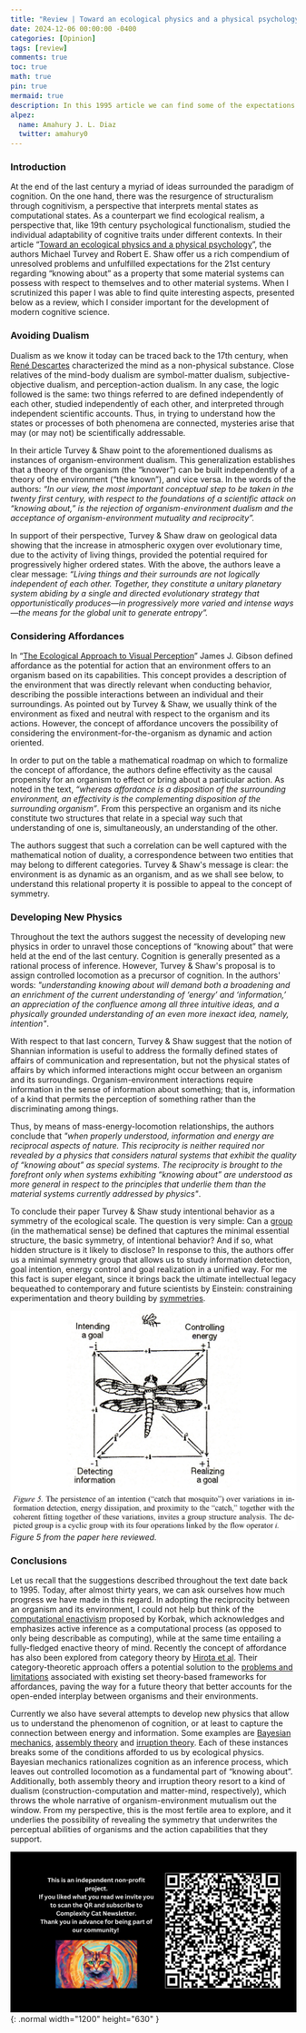 ```yaml
---
title: "Review | Toward an ecological physics and a physical psychology"
date: 2024-12-06 00:00:00 -0400
categories: [Opinion]
tags: [review]
comments: true
toc: true 
math: true
pin: true
mermaid: true
description: In this 1995 article we can find some of the expectations that the Gibsonian narrative had for the study of cognition in the current century. I find some of the ideas raised in this article fascinating and worth discussing. 
alpez:
  name: Amahury J. L. Diaz
  twitter: amahury0
---
```

### Introduction
At the end of the last century a myriad of ideas surrounded the paradigm of cognition. On the one hand, there was the resurgence of structuralism through cognitivism, a perspective that interprets mental states as computational states. As a counterpart we find ecological realism, a perspective that, like 19th century psychological functionalism, studied the individual adaptability of cognitive traits under different contexts. In their article “[Toward an ecological physics and a physical psychology](https://commons.trincoll.edu/robertshaw/files/2018/10/TurveyShaw_95.pdf)”,  the authors Michael Turvey and Robert E. Shaw offer us a rich compendium of unresolved problems and unfulfilled expectations for the 21st century regarding “knowing about” as a property that some material systems can possess with respect to themselves and to other material systems. When I scrutinized this paper I was able to find quite interesting aspects, presented below as a review, which I consider important for the development of modern cognitive science.

### Avoiding Dualism
Dualism as we know it today can be traced back to the 17th century, when [René Descartes](https://en.wikipedia.org/wiki/Ren%C3%A9_Descartes) characterized the mind as a non-physical substance. Close relatives of the mind-body dualism are symbol-matter dualism, subjective-objective dualism, and perception-action dualism. In any case, the logic followed is the same: two things referred to are defined independently of each other, studied independently of each other, and interpreted through independent scientific accounts. Thus, in trying to understand how the states or processes of both phenomena are connected, mysteries arise that may (or may not) be scientifically addressable.

In their article Turvey & Shaw point to the aforementioned dualisms as instances of organism-environment dualism. This generalization establishes that a theory of the organism (the “knower”) can be built independently of a theory of the environment (“the known”), and vice versa. In the words of the authors: _“In our view, the most important conceptual step to be taken in the twenty first century, with respect to the foundations of a scientific attack on “knowing about,” is the rejection of organism-environment dualism and the acceptance of organism-environment mutuality and reciprocity”._

In support of their perspective, Turvey & Shaw draw on geological data showing that the increase in atmospheric oxygen over evolutionary time, due to the activity of living things, provided the potential required for progressively higher ordered states. With the above, the authors leave a clear message: _“Living things and their surrounds are not logically independent of each other. Together, they constitute a unitary planetary system abiding by a single and directed evolutionary strategy that opportunistically produces—in progressively more varied and intense ways—the means for the global unit to generate entropy”._

### Considering Affordances 
In “[The Ecological Approach to Visual Perception](https://www.taylorfrancis.com/books/mono/10.4324/9781315740218/ecological-approach-visual-perception-james-gibson)” James J. Gibson defined affordance as the potential for action that an environment offers to an organism based on its capabilities. This concept provides a description of the environment that was directly relevant when conducting behavior, describing the possible interactions between an individual and their surroundings. As pointed out by Turvey & Shaw, we usually think of the environment as fixed and neutral with respect to the organism and its actions. However, the concept of affordance uncovers the possibility of considering the environment-for-the-organism as dynamic and action oriented. 

In order to put on the table a mathematical roadmap on which to formalize the concept of affordance, the authors define effectivity as the causal propensity for an organism to effect or bring about a particular action. As noted in the text, _“whereas affordance is a disposition of the surrounding environment, an effectivity is the complementing disposition of the surrounding organism”_. From this perspective an organism and its niche constitute two structures that relate in a special way such that understanding of one is, simultaneously, an understanding of the other. 

The authors suggest that such a correlation can be well captured with the mathematical notion of duality, a correspondence between two entities that may belong to different categories. Turvey & Shaw's message is clear: the environment is as dynamic as an organism, and as we shall see below, to understand this relational property it is possible to appeal to the concept of symmetry. 

### Developing New Physics 
Throughout the text the authors suggest the necessity of developing new physics in order to unravel those conceptions of “knowing about” that were held at the end of the last century. Cognition is generally presented as a rational process of inference. However, Turvey & Shaw's proposal is to assign controlled locomotion as a precursor of cognition. In the authors' words: _"understanding knowing about will demand both a broadening and an enrichment of the current understanding of ‘energy’ and ‘information,’ an appreciation of the confluence among all three intuitive ideas, and a physically grounded understanding of an even more inexact idea, namely, intention"_.

With respect to that last concern, Turvey & Shaw suggest that the notion of Shannian information is useful to address the formally defined states of affairs of communication and representation, but not the physical states of affairs by which informed interactions might occur between an organism and its surroundings. Organism-environment interactions require information in the sense of information about something; that is, information of a kind that permits the perception of something rather than the discriminating among things.

Thus, by means of mass-energy-locomotion relationships, the authors conclude that _"when properly understood, information and energy are reciprocal aspects of nature. This reciprocity is neither required nor revealed by a physics that considers natural systems that exhibit the quality of “knowing about” as special systems. The reciprocity is brought to the forefront only when systems exhibiting “knowing about” are understood as more general in respect to the principles that underlie them than the material systems currently addressed by physics"_.

To conclude their paper Turvey & Shaw study intentional behavior as a symmetry of the ecological scale. The question is very simple: Can a [group](https://en.wikipedia.org/wiki/Group_(mathematics)) (in the mathematical sense) be defined that captures the minimal essential structure, the basic symmetry, of intentional behavior? And if so, what hidden structure is it likely to disclose? In response to this, the authors offer us a minimal symmetry group that allows us to study information detection, goal intention, energy control and goal realization in a unified way. For me this fact is super elegant, since it brings back the ultimate intellectual legacy bequeathed to contemporary and future scientists by Einstein: constraining experimentation and theory building by [symmetries](https://en.wikipedia.org/wiki/Symmetry_group).

![img-description](/assets/img/2024-12-06/Fig5Turvey.png)
_Figure 5 from the paper here reviewed._

### Conclusions
Let us recall that the suggestions described throughout the text date back to 1995. Today, after almost thirty years, we can ask ourselves how much progress we have made in this regard. In adopting the reciprocity between an organism and its environment, I could not help but think of the [computational enactivism](https://link.springer.com/article/10.1007/s11229-019-02243-4) proposed by Korbak, which acknowledges and emphasizes active inference as a computational process (as opposed to only being describable as computing), while at the same time entailing a fully-fledged enactive theory of mind. Recently the concept of affordance has also been explored from category theory by [Hirota et al](https://www.researchgate.net/profile/Ryuzo-Hirota-2/publication/381378480_Reality_of_Affordances_A_Category-Theoretic_Approach/links/666aecb5de777205a32c0f41/Reality-of-Affordances-A-Category-Theoretic-Approach.pdf). Their category-theoretic approach offers a potential solution to the [problems and limitations](https://www.mdpi.com/1099-4300/23/11/1467) associated with existing set theory-based frameworks for affordances, paving the way for a future theory that better accounts for the open-ended interplay between organisms and their environments. 

Currently we also have several attempts to develop new physics that allow us to understand the phenomenon of cognition, or at least to capture the connection between energy and information. Some examples are [Bayesian mechanics](https://royalsocietypublishing.org/doi/full/10.1098/rsfs.2022.0029), [assembly theory](https://www.nature.com/articles/s41586-023-06600-9) and [irruption theory](https://www.mdpi.com/1099-4300/25/5/748). Each of these instances breaks some of the conditions afforded to us by ecological physics. Bayesian mechanics rationalizes cognition as an inference process, which leaves out controlled locomotion as a fundamental part of “knowing about”. Additionally, both assembly theory and irruption theory resort to a kind of dualism (construction-computation and matter-mind, respectively), which throws the whole narrative of organism-environment mutualism out the window. From my perspective, this is the most fertile area to explore, and it underlies the possibility of revealing the symmetry that underwrites the perceptual abilities of organisms and the action capabilities that they support.

![Desktop View](/assets/img/fix/complexity-cat-newsletter.png){: .normal width="1200" height="630" }
